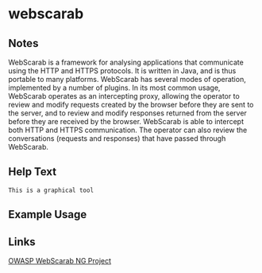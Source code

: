 # webscarab

Notes
-------
WebScarab is a framework for analysing applications that communicate using the HTTP and HTTPS protocols. It is written in Java, and is thus portable to many platforms. WebScarab has several modes of operation, implemented by a number of plugins. In its most common usage, WebScarab operates as an intercepting proxy, allowing the operator to review and modify requests created by the browser before they are sent to the server, and to review and modify responses returned from the server before they are received by the browser. WebScarab is able to intercept both HTTP and HTTPS communication. The operator can also review the conversations (requests and responses) that have passed through WebScarab.

Help Text
-------
```
This is a graphical tool
```

Example Usage
-------

Links
-------
[OWASP WebScarab NG Project](https://www.owasp.org/index.php/OWASP_WebScarab_NG_Project)

